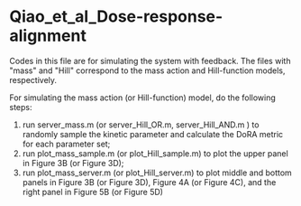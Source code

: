 # Qiao_et_al_Dose-response-alignment


Codes in this file are for simulating the system with feedback. 
The files with "mass" and "Hill" correspond to the mass action and Hill-function models, respectively.

For simulating the mass action (or Hill-function) model, do the following steps:
1. run server_mass.m (or server_Hill_OR.m, server_Hill_AND.m ) to randomly sample the kinetic parameter and calculate the DoRA metric for each parameter set;
2. run plot_mass_sample.m (or plot_Hill_sample.m) to plot the upper panel in Figure 3B (or Figure 3D);
3. run plot_mass_server.m (or plot_Hill_server.m) to plot middle and bottom panels in Figure 3B (or Figure 3D), Figure 4A (or Figure 4C), and the right panel in Figure 5B (or Figure 5D)
